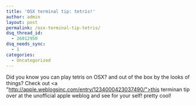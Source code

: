 ```yaml
---
title: 'OSX terminal tip: tetris!'
author: admin
layout: post
permalink: /osx-terminal-tip-tetris/
dsq_thread_id:
  - 26012950
dsq_needs_sync:
  - 1
categories:
  - Uncategorized
---
```

Did you know you can play tetris on OSX? and out of the box by the looks of things? Check out <a "http://apple.weblogsinc.com/entry/1234000423037490/">this terminan tip over at the unofficial apple weblog</a> and see for your self! pretty cool!